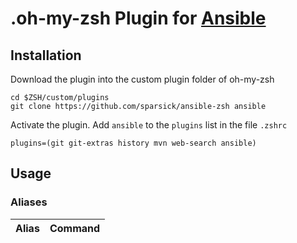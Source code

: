 # .oh-my-zsh Plugin for [Ansible](https://www.ansible.com/)

## Installation

Download the plugin into the custom plugin folder of oh-my-zsh
```shell
cd $ZSH/custom/plugins
git clone https://github.com/sparsick/ansible-zsh ansible
```
Activate the plugin. Add `ansible` to the `plugins` list in the file `.zshrc`
```shell
plugins=(git git-extras history mvn web-search ansible)
```

## Usage

### Aliases

| Alias                | Command  |
|----------------------|--------------|

